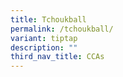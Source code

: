 ```yaml
---
title: Tchoukball
permalink: /tchoukball/
variant: tiptap
description: ""
third_nav_title: CCAs
---
```


